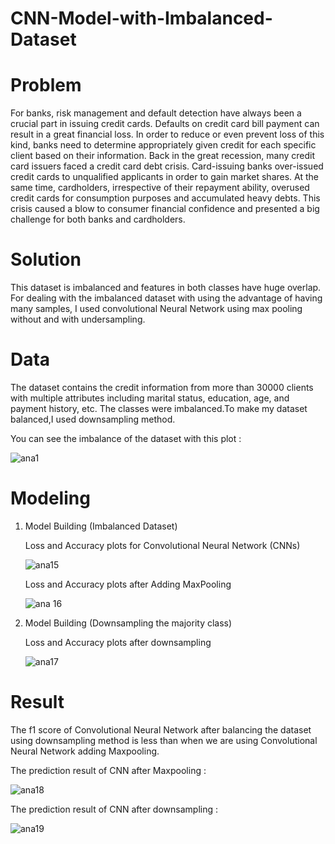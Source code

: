 # CNN-Model-with-Imbalanced-Dataset



# Problem

For banks, risk management and default detection have always been a crucial part in issuing credit cards. Defaults on credit card bill payment can result in a great financial loss. In order to reduce or even prevent loss of this kind, banks need to determine appropriately given credit for each specific client based on their information. Back in the great recession, many credit card issuers faced a credit card debt crisis. Card-issuing banks over-issued credit cards to unqualified applicants in order to gain market shares. At the same time, cardholders, irrespective of their repayment ability, overused credit cards for consumption purposes and accumulated heavy debts. This crisis caused a blow to consumer financial confidence and presented a big challenge for both banks and cardholders.



# Solution

This dataset is imbalanced and features in both classes have huge overlap. For dealing with the imbalanced dataset with using the advantage of having many samples, I used convolutional Neural Network using max pooling without and with undersampling.





# Data

The dataset contains the credit information from more than 30000 clients with multiple attributes including marital status, education, age, and payment history, etc.
The classes were imbalanced.To make my dataset balanced,I used downsampling method.

You can see the imbalance of the dataset with this plot :

![ana1](https://user-images.githubusercontent.com/33470542/81461380-47ce6380-9179-11ea-994e-3c7ecca1fc7a.png)




# Modeling

1) Model Building (Imbalanced Dataset)

   Loss and Accuracy plots for Convolutional Neural Network (CNNs)
   
   ![ana15](https://user-images.githubusercontent.com/33470542/81508979-71040680-92d5-11ea-8af9-6d7cae255eec.png)

     
   
   Loss and Accuracy plots after Adding MaxPooling 
   
   ![ana 16](https://user-images.githubusercontent.com/33470542/81508993-88db8a80-92d5-11ea-8096-37e2b321c714.png)


2) Model Building (Downsampling the majority class)

   Loss and Accuracy plots after downsampling

   ![ana17](https://user-images.githubusercontent.com/33470542/81513595-8558fb00-92f7-11ea-9d90-d7653e8df262.png)


# Result

The f1 score of Convolutional Neural Network after balancing the dataset using downsampling method is less than when we are using Convolutional Neural Network adding Maxpooling.

The prediction result of CNN after Maxpooling :

![ana18](https://user-images.githubusercontent.com/33470542/81513020-42952400-92f3-11ea-96f6-8231cb5dea8c.png)


The prediction result of CNN after downsampling : 

![ana19](https://user-images.githubusercontent.com/33470542/81513609-9570da80-92f7-11ea-97c1-7ebb4cfcbb51.png)



